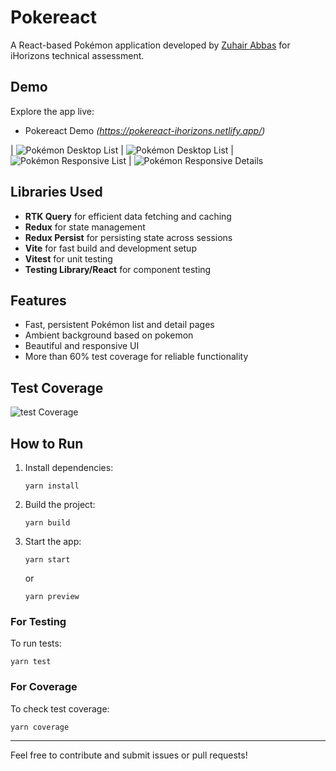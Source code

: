 # Pokereact

A React-based Pokémon application developed by [Zuhair Abbas](https://www.linkedin.com/in/zuhairabs/) for iHorizons technical assessment.

## Demo

Explore the app live:
- Pokereact Demo _(https://pokereact-ihorizons.netlify.app/)_

| ![Pokémon Desktop List](https://raw.githubusercontent.com/zuhairabs/pokereact/refs/heads/main/public/screenshots/pc-list.png)
| ![Pokémon Desktop List](https://raw.githubusercontent.com/zuhairabs/pokereact/refs/heads/main/public/screenshots/pc-details.png)
| ![Pokémon Responsive List](https://raw.githubusercontent.com/zuhairabs/pokereact/refs/heads/main/public/screenshots/mobi-list.png)
| ![Pokémon Responsive Details](https://raw.githubusercontent.com/zuhairabs/pokereact/refs/heads/main/public/screenshots/mobi-details.png)

## Libraries Used

- **RTK Query** for efficient data fetching and caching
- **Redux** for state management
- **Redux Persist** for persisting state across sessions
- **Vite** for fast build and development setup
- **Vitest** for unit testing
- **Testing Library/React** for component testing

## Features

- Fast, persistent Pokémon list and detail pages
- Ambient background based on pokemon
- Beautiful and responsive UI
- More than 60% test coverage for reliable functionality

## Test Coverage

![test Coverage](https://raw.githubusercontent.com/zuhairabs/pokereact/refs/heads/main/public/screenshots/coverage.png)

## How to Run

1.  Install dependencies:

    ```shell
    yarn install
    ```

2.  Build the project:

    ```shell
    yarn build
    ```

3.  Start the app:

    ```shell
    yarn start
    ```
    or
    ```shell
    yarn preview
    ```

### For Testing

To run tests:

```shell
yarn test
```

### For Coverage

To check test coverage:

```shell
yarn coverage
```

---

Feel free to contribute and submit issues or pull requests!
